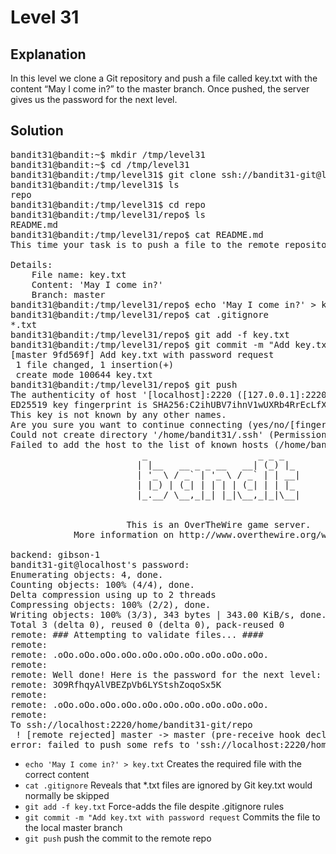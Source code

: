 # Level 31

## Explanation

In this level we clone a Git repository and push a file called key.txt with the content “May I come in?” to the master branch. Once pushed, the server gives us the password for the next level.

## Solution
<pre>
bandit31@bandit:~$ mkdir /tmp/level31
bandit31@bandit:~$ cd /tmp/level31
bandit31@bandit:/tmp/level31$ git clone ssh://bandit31-git@localhost:2220/home/bandit31-git/repo
bandit31@bandit:/tmp/level31$ ls
repo
bandit31@bandit:/tmp/level31$ cd repo
bandit31@bandit:/tmp/level31/repo$ ls
README.md
bandit31@bandit:/tmp/level31/repo$ cat README.md
This time your task is to push a file to the remote repository.

Details:
    File name: key.txt
    Content: 'May I come in?'
    Branch: master
bandit31@bandit:/tmp/level31/repo$ echo 'May I come in?' > key.txt
bandit31@bandit:/tmp/level31/repo$ cat .gitignore
*.txt
bandit31@bandit:/tmp/level31/repo$ git add -f key.txt
bandit31@bandit:/tmp/level31/repo$ git commit -m "Add key.txt with password request"
[master 9fd569f] Add key.txt with password request
 1 file changed, 1 insertion(+)
 create mode 100644 key.txt
bandit31@bandit:/tmp/level31/repo$ git push
The authenticity of host '[localhost]:2220 ([127.0.0.1]:2220)' can't be established.
ED25519 key fingerprint is SHA256:C2ihUBV7ihnV1wUXRb4RrEcLfXC5CXlhmAAM/urerLY.
This key is not known by any other names.
Are you sure you want to continue connecting (yes/no/[fingerprint])? yes
Could not create directory '/home/bandit31/.ssh' (Permission denied).
Failed to add the host to the list of known hosts (/home/bandit31/.ssh/known_hosts).
                         _                     _ _ _
                        | |__   __ _ _ __   __| (_) |_
                        | '_ \ / _` | '_ \ / _` | | __|
                        | |_) | (_| | | | | (_| | | |_
                        |_.__/ \__,_|_| |_|\__,_|_|\__|


                      This is an OverTheWire game server.
            More information on http://www.overthewire.org/wargames

backend: gibson-1
bandit31-git@localhost's password:
Enumerating objects: 4, done.
Counting objects: 100% (4/4), done.
Delta compression using up to 2 threads
Compressing objects: 100% (2/2), done.
Writing objects: 100% (3/3), 343 bytes | 343.00 KiB/s, done.
Total 3 (delta 0), reused 0 (delta 0), pack-reused 0
remote: ### Attempting to validate files... ####
remote:
remote: .oOo.oOo.oOo.oOo.oOo.oOo.oOo.oOo.oOo.oOo.
remote:
remote: Well done! Here is the password for the next level:
remote: 3O9RfhqyAlVBEZpVb6LYStshZoqoSx5K
remote:
remote: .oOo.oOo.oOo.oOo.oOo.oOo.oOo.oOo.oOo.oOo.
remote:
To ssh://localhost:2220/home/bandit31-git/repo
 ! [remote rejected] master -> master (pre-receive hook declined)
error: failed to push some refs to 'ssh://localhost:2220/home/bandit31-git/repo'
</pre>


- ``echo 'May I come in?' > key.txt`` Creates the required file with the correct content
- ``cat .gitignore`` Reveals that *.txt files are ignored by Git  key.txt would normally be skipped
- ``git add -f key.txt`` Force-adds the file despite .gitignore rules
- ``git commit -m "Add key.txt with password request`` Commits the file to the local master branch
- ``git push`` push the commit to the remote repo